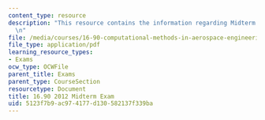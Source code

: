 ```yaml
---
content_type: resource
description: "This resource contains the information regarding Midterm Exam.\r\n\r\
  \n"
file: /media/courses/16-90-computational-methods-in-aerospace-engineering-spring-2014/5123f7b9ac974177d130582137f339ba_MIT16_90S14_midterm.pdf
file_type: application/pdf
learning_resource_types:
- Exams
ocw_type: OCWFile
parent_title: Exams
parent_type: CourseSection
resourcetype: Document
title: 16.90 2012 Midterm Exam
uid: 5123f7b9-ac97-4177-d130-582137f339ba
---
```

